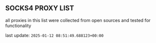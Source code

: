 ## SOCKS4 PROXY LIST

all proxies in this list were collected from open sources and tested for functionality

last update: `2025-01-12 08:51:49.688123+00:00`